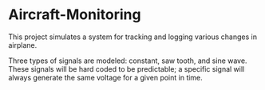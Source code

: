 # Aircraft-Monitoring

This project simulates a system for tracking and logging various changes in airplane.

Three types of signals are modeled: constant, saw tooth, and sine wave. These signals will be hard coded to be predictable; a specific signal will always generate the same voltage for a given point in time. 
